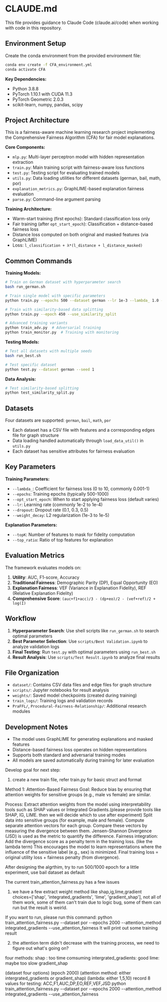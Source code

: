 # CLAUDE.md

This file provides guidance to Claude Code (claude.ai/code) when working with code in this repository.

## Environment Setup

Create the conda environment from the provided environment file:
```bash
conda env create -f CFA_environment.yml
conda activate CFA
```

**Key Dependencies:**
- Python 3.8.8
- PyTorch 1.10.1 with CUDA 11.3
- PyTorch Geometric 2.0.3
- scikit-learn, numpy, pandas, scipy

## Project Architecture

This is a fairness-aware machine learning research project implementing the Comprehensive Fairness Algorithm (CFA) for fair model explanations.

**Core Components:**
- `mlp.py`: Multi-layer perceptron model with hidden representation extraction
- `train.py`: Main training script with fairness-aware loss functions
- `test.py`: Testing script for evaluating trained models
- `utils.py`: Data loading utilities for different datasets (german, bail, math, por)
- `explanation_metrics.py`: GraphLIME-based explanation fairness evaluation
- `parse.py`: Command-line argument parsing

**Training Architecture:**
- Warm-start training (first epochs): Standard classification loss only
- Fair training (after `opt_start_epoch`): Classification + distance-based fairness loss
- Distance loss computed on both original and masked features (via GraphLIME)
- Loss: `l_classification + λ*(l_distance + l_distance_masked)`

## Common Commands

**Training Models:**
```bash
# Train on German dataset with hyperparameter search
bash run_german.sh

# Train single model with specific parameters
python train.py --epochs 500 --dataset german --lr 1e-3 --lambda_ 1.0 --seed 1

# Train with similarity-based data splitting
python train.py --epoch 450 --use_similarity_split

# Advanced training variants
python train_adv.py  # Adversarial training
python train_monitor.py  # Training with monitoring
```

**Testing Models:**
```bash
# Test all datasets with multiple seeds
bash run_best.sh

# Test specific dataset
python test.py --dataset german --seed 1
```

**Data Analysis:**
```bash
# Test similarity-based splitting
python test_similarity_split.py
```

## Datasets

Four datasets are supported: `german`, `bail`, `math`, `por`
- Each dataset has a CSV file with features and a corresponding edges file for graph structure
- Data loading handled automatically through `load_data_util()` in `utils.py`
- Each dataset has sensitive attributes for fairness evaluation

## Key Parameters

**Training Parameters:**
- `--lambda_`: Coefficient for fairness loss (0 to 10, commonly 0.001-1)
- `--epochs`: Training epochs (typically 500-1000)
- `--opt_start_epoch`: When to start applying fairness loss (default varies)
- `--lr`: Learning rate (commonly 1e-2 to 1e-4)
- `--dropout`: Dropout rate (0.1, 0.3, 0.5)
- `--weight_decay`: L2 regularization (1e-3 to 1e-5)

**Explanation Parameters:**
- `--topK`: Number of features to mask for fidelity computation
- `--top_ratio`: Ratio of top features for explanation

## Evaluation Metrics

The framework evaluates models on:
1. **Utility**: AUC, F1-score, Accuracy
2. **Traditional Fairness**: Demographic Parity (DP), Equal Opportunity (EO)
3. **Explanation Fairness**: VEF (Variance in Explanation Fidelity), REF (Relative Explanation Fidelity)
4. **Comprehensive Score**: `(auc+f1+acc)/3 - (dp+eo)/2 - (vef+ref)/2 + log(I)`

## Workflow

1. **Hyperparameter Search**: Use shell scripts like `run_german.sh` to search optimal parameters
2. **Best Parameter Selection**: Use `scripts/Best Validation.ipynb` to analyze validation logs
3. **Final Testing**: Run `test.py` with optimal parameters using `run_best.sh`
4. **Result Analysis**: Use `scripts/Test Result.ipynb` to analyze final results

## File Organization

- `dataset/`: Contains CSV data files and edge files for graph structure
- `scripts/`: Jupyter notebooks for result analysis
- `weights/`: Saved model checkpoints (created during training)
- `train_logs/`: Training logs and validation records
- `PraFFL/`, `Procedural-Fairness-Relationship/`: Additional research modules

## Development Notes

- The model uses GraphLIME for generating explanations and masked features
- Distance-based fairness loss operates on hidden representations
- Supports both standard and adversarial training modes
- All models are saved automatically during training for later evaluation

Develop goal for next step:
1. create a new train file, refer train.py for basic struct and format

Method 1: Attention-Based Fairness
Goal: Reduce bias by ensuring that attention weights for sensitive groups (e.g., male vs female) are similar.

Process:
Extract attention weights from the model using interpretability tools such as SHAP values or Integrated Gradients.(please provide tools like SHAP, IG, LIME. then we will decide which to use after experiment)
Split data into sensitive groups (for example, male and female).
Compute separate attention vectors for each group.
Compare these vectors by measuring the divergence between them. Jensen-Shannon Divergence (JSD) is used as the metric to quantify the difference.
Fairness integration:
Add the divergence score as a penalty term in the training loss. (like the lambda term)
This encourages the model to learn representations where the influence of the sensitive label (e.g., sex) is minimized.
Final training loss = original utility loss + fairness penalty (from divergence).

After designing the algrthim, try to run 500/1000 epoch for a little experiment, use bail dataset as default

The current train_attention_fairness.py has a few issues
1. we have a few extract weight method like shap,ig,lime,gradient choices=['shap', 'integrated_gradients', 'lime', 'gradient_shap'],
not all of them work, some of them can't train due to logic bug, some of them can run but the result is weirld.

If you want to run, please run this command: python train_attention_fairness.py --dataset por --epochs 2000 --attention_method integrated_gradients --use_attention_fairness
It will print out some training result

2. the attention term didn't decrease with the training process, we need to figure out what's going on?

four methods: 
shap : too time comsuming
intergrated_gradients: good
lime: maybe too slow
gradient_shap

(dataset four options)
(epoch 2000)
(attention method: either intergrated_gradients or gradient_shap)
(lambda: either 1,5,10)
record 8 values for testing: ACC,F1,AUC,DP,EO,REF,VEF,JSD
python train_attention_fairness.py --dataset por --epochs 2000 --attention_method integrated_gradients --use_attention_fairness